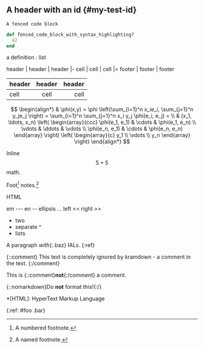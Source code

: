 ## A header with an id {#my-test-id}

~~~
A fenced code block
~~~

~~~ ruby
def fenced_code_block_with_syntax_highlighting?
  42
end
~~~

a definition
: list

header | header | header
|-
cell | cell | cell
|=
footer | footer | footer

| header | header | header |
|:-|:-:|-:|
| cell | cell | cell |

$$
\begin{align*}
  & \phi(x,y) = \phi \left(\sum_{i=1}^n x_ie_i, \sum_{j=1}^n y_je_j \right)
  = \sum_{i=1}^n \sum_{j=1}^n x_i y_j \phi(e_i, e_j) = \\
  & (x_1, \ldots, x_n) \left( \begin{array}{ccc}
      \phi(e_1, e_1) & \cdots & \phi(e_1, e_n) \\
      \vdots & \ddots & \vdots \\
      \phi(e_n, e_1) & \cdots & \phi(e_n, e_n)
    \end{array} \right)
  \left( \begin{array}{c}
      y_1 \\
      \vdots \\
      y_n
    \end{array} \right)
\end{align*}
$$

Inline $$ 5 + 5 $$ math.

Foot[^1] notes.[^named]

HTML

em --- en -- ellipsis ... left << right >>

* two
* separate
^
* lists

A paragraph *with*{:.baz} IALs.
{:ref}

{::comment}
This text is completely ignored by kramdown - a comment in the text.
{:/comment}

This is {::comment}**not**{:/comment} a comment.

{::nomarkdown}Do **not** format this!{:/}

[^1]: A numbered footnote.
[^named]: A named footnote.

*[HTML]: HyperText Markup Language

{:ref: #foo .bar}
